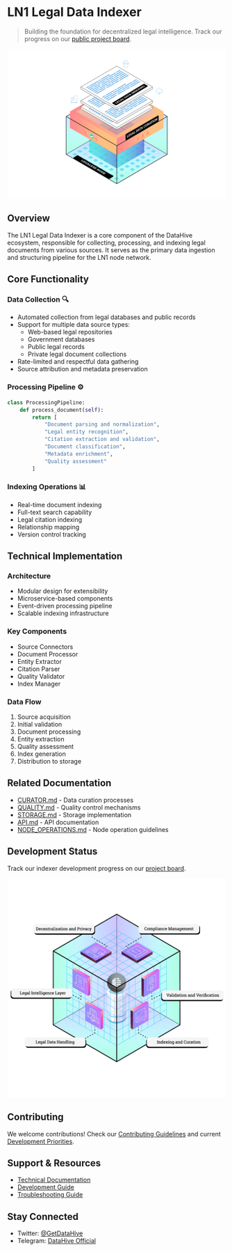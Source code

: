 # LN1 Legal Data Indexer

> Building the foundation for decentralized legal intelligence. Track our progress on our [public project board](https://github.com/orgs/datahiv3/projects/3).

<p align="center">
  <img src="https://github.com/datahiv3/Legalese-Node-LN1/blob/8c08a48190aeb66b5ab916274d5289f1a915d01f/docs/images/LN1.png" alt="LN1 Architecture" width="600">
</p>

## Overview

The LN1 Legal Data Indexer is a core component of the DataHive ecosystem, responsible for collecting, processing, and indexing legal documents from various sources. It serves as the primary data ingestion and structuring pipeline for the LN1 node network.

## Core Functionality

### Data Collection 🔍
- Automated collection from legal databases and public records
- Support for multiple data source types:
  - Web-based legal repositories
  - Government databases
  - Public legal records
  - Private legal document collections
- Rate-limited and respectful data gathering
- Source attribution and metadata preservation

### Processing Pipeline ⚙️
```python
class ProcessingPipeline:
    def process_document(self):
        return [
            "Document parsing and normalization",
            "Legal entity recognition",
            "Citation extraction and validation",
            "Document classification",
            "Metadata enrichment",
            "Quality assessment"
        ]
```

### Indexing Operations 📊
- Real-time document indexing
- Full-text search capability
- Legal citation indexing
- Relationship mapping
- Version control tracking

## Technical Implementation

### Architecture
- Modular design for extensibility
- Microservice-based components
- Event-driven processing pipeline
- Scalable indexing infrastructure

### Key Components
- Source Connectors
- Document Processor
- Entity Extractor
- Citation Parser
- Quality Validator
- Index Manager

### Data Flow
1. Source acquisition
2. Initial validation
3. Document processing
4. Entity extraction
5. Quality assessment
6. Index generation
7. Distribution to storage

## Related Documentation
- [CURATOR.md](../curator/CURATOR.md) - Data curation processes
- [QUALITY.md](./QUALITY.md) - Quality control mechanisms
- [STORAGE.md](../../storage/STORAGE.md) - Storage implementation
- [API.md](../../api/API.md) - API documentation
- [NODE_OPERATIONS.md](../../deployment/NODE_OPERATIONS.md) - Node operation guidelines

## Development Status

Track our indexer development progress on our [project board](https://github.com/orgs/datahiv3/projects/3).

<p align="center">
  <img src="https://github.com/datahiv3/Legalese-Node-LN1/blob/0ea61428a96484602fe5ef14eefd51a907b42cfa/docs/images/LNs.png" alt="LN System Overview" width="800">
</p>

## Contributing

We welcome contributions! Check our [Contributing Guidelines](../../CONTRIBUTING.md) and current [Development Priorities](../../CURRENT_PRIORITIES.md).

## Support & Resources
- [Technical Documentation](../../docs/technical/ARCHITECTURE.md)
- [Development Guide](../../docs/DEVELOPMENT.md)
- [Troubleshooting Guide](../../docs/guides/troubleshooting.md)

## Stay Connected
- Twitter: [@GetDataHive](https://twitter.com/GetDataHive)
- Telegram: [DataHive Official](https://t.me/datahiveofficial)